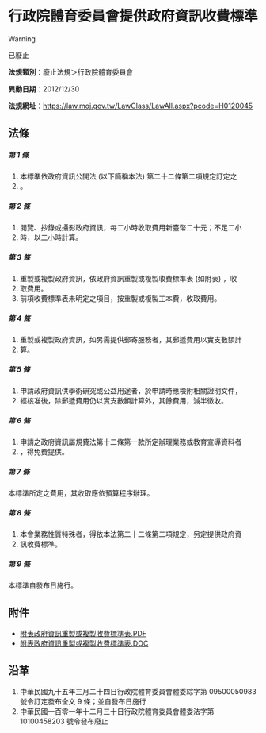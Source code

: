 # 行政院體育委員會提供政府資訊收費標準


> [!WARNING]
> 已廢止


**法規類別**：廢止法規＞行政院體育委員會

**異動日期**：2012/12/30  

**法規網址**：https://law.moj.gov.tw/LawClass/LawAll.aspx?pcode=H0120045



## 法條
##### 第 1 條
1. 本標準依政府資訊公開法 (以下簡稱本法) 第二十二條第二項規定訂定之
1. 。

##### 第 2 條
1. 閱覽、抄錄或攝影政府資訊，每二小時收取費用新臺幣二十元；不足二小
1. 時，以二小時計算。

##### 第 3 條
1. 重製或複製政府資訊，依政府資訊重製或複製收費標準表 (如附表) ，收
1. 取費用。
1. 前項收費標準表未明定之項目，按重製或複製工本費，收取費用。

##### 第 4 條
1. 重製或複製政府資訊，如另需提供郵寄服務者，其郵遞費用以實支數額計
1. 算。

##### 第 5 條
1. 申請政府資訊供學術研究或公益用途者，於申請時應檢附相關證明文件，
1. 經核准後，除郵遞費用仍以實支數額計算外，其餘費用，減半徵收。

##### 第 6 條
1. 申請之政府資訊屬規費法第十二條第一款所定辦理業務或教育宣導資料者
1. ，得免費提供。

##### 第 7 條
本標準所定之費用，其收取應依預算程序辦理。

##### 第 8 條
1. 本會業務性質特殊者，得依本法第二十二條第二項規定，另定提供政府資
1. 訊收費標準。

##### 第 9 條
本標準自發布日施行。
## 附件
* [附表政府資訊重製或複製收費標準表.PDF](https://law.moj.gov.tw/LawClass/LawGetFile.ashx?FileId=0000233905)
* [附表政府資訊重製或複製收費標準表.DOC](https://law.moj.gov.tw/LawClass/LawGetFile.ashx?FileId=0000033565)
## 沿革
1. 中華民國九十五年三月二十四日行政院體育委員會體委綜字第 09500050983  號令訂定發布全文 9  條；並自發布日施行
1. 中華民國一百零一年十二月三十日行政院體育委員會體委法字第 10100458203  號令發布廢止
